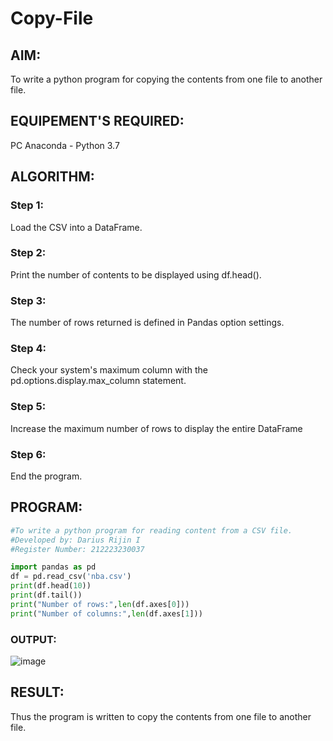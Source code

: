 # Copy-File
## AIM:
To write a python program for copying the contents from one file to another file.
## EQUIPEMENT'S REQUIRED: 
PC
Anaconda - Python 3.7
## ALGORITHM: 
### Step 1:
Load the CSV into a DataFrame.
### Step 2: 
 Print the number of contents to be displayed using df.head().
### Step 3: 
The number of rows returned is defined in Pandas option settings.
### Step 4:  
Check your system's maximum column with the pd.options.display.max_column statement.
### Step 5: 
Increase the maximum number of rows to display the entire DataFrame
### Step 6: 
End the program.
## PROGRAM:
```python
#To write a python program for reading content from a CSV file.
#Developed by: Darius Rijin I
#Register Number: 212223230037

import pandas as pd
df = pd.read_csv('nba.csv')
print(df.head(10))
print(df.tail())
print("Number of rows:",len(df.axes[0]))
print("Number of columns:",len(df.axes[1]))
```
### OUTPUT:

![image](https://github.com/DariusRijin07/Copy-File/assets/138849120/411f7d51-d284-49db-92c6-f75ddfc374a4)


## RESULT:
Thus the program is written to copy the contents from one file to another file.

